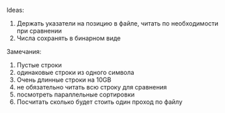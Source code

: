 Ideas:

1. Держать указатели на позицию в файле, читать по необходимости при сравнении 
2. Числа сохранять в бинарном виде


Замечания:

1. Пустые строки
2. одинаковые строки из одного символа
3. Очень длинные строки на 10GB
4. не обязательно читать всю строку для сравнения
5. посмотреть параллельные сортировки
6. Посчитать сколько будет стоить один проход по файлу